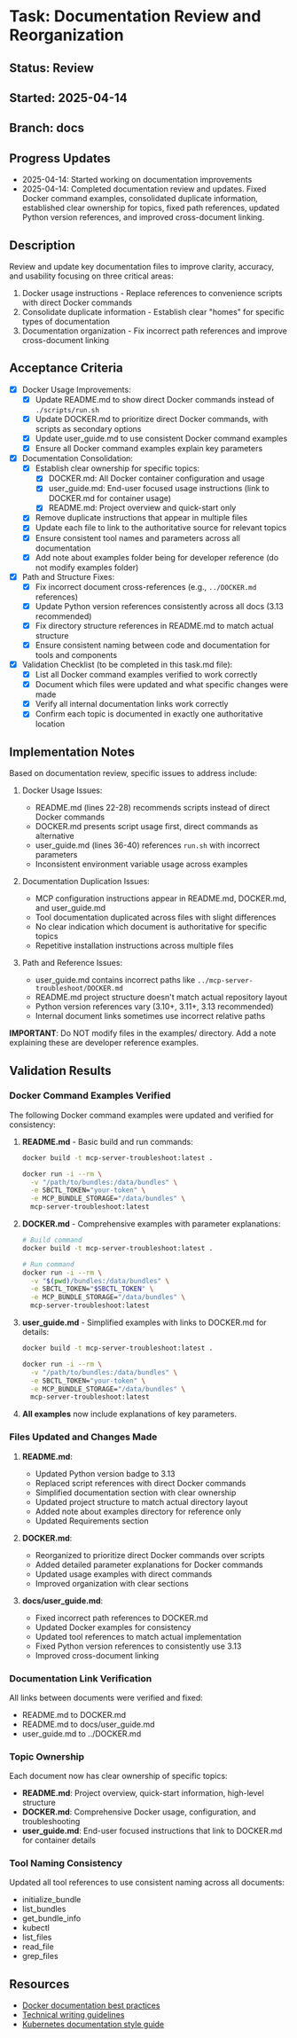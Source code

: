 # Task: Documentation Review and Reorganization

## Status: Review
## Started: 2025-04-14
## Branch: docs

## Progress Updates
- 2025-04-14: Started working on documentation improvements
- 2025-04-14: Completed documentation review and updates. Fixed Docker command examples, consolidated duplicate information, established clear ownership for topics, fixed path references, updated Python version references, and improved cross-document linking.

## Description
Review and update key documentation files to improve clarity, accuracy, and usability focusing on three critical areas:

1. Docker usage instructions - Replace references to convenience scripts with direct Docker commands
2. Consolidate duplicate information - Establish clear "homes" for specific types of documentation
3. Documentation organization - Fix incorrect path references and improve cross-document linking

## Acceptance Criteria
- [x] Docker Usage Improvements:
  - [x] Update README.md to show direct Docker commands instead of `./scripts/run.sh`
  - [x] Update DOCKER.md to prioritize direct Docker commands, with scripts as secondary options
  - [x] Update user_guide.md to use consistent Docker command examples
  - [x] Ensure all Docker command examples explain key parameters
  
- [x] Documentation Consolidation:
  - [x] Establish clear ownership for specific topics:
    - [x] DOCKER.md: All Docker container configuration and usage
    - [x] user_guide.md: End-user focused usage instructions (link to DOCKER.md for container usage)
    - [x] README.md: Project overview and quick-start only
  - [x] Remove duplicate instructions that appear in multiple files
  - [x] Update each file to link to the authoritative source for relevant topics
  - [x] Ensure consistent tool names and parameters across all documentation
  - [x] Add note about examples folder being for developer reference (do not modify examples folder)

- [x] Path and Structure Fixes:
  - [x] Fix incorrect document cross-references (e.g., `../DOCKER.md` references)
  - [x] Update Python version references consistently across all docs (3.13 recommended)
  - [x] Fix directory structure references in README.md to match actual structure
  - [x] Ensure consistent naming between code and documentation for tools and components

- [x] Validation Checklist (to be completed in this task.md file):
  - [x] List all Docker command examples verified to work correctly
  - [x] Document which files were updated and what specific changes were made
  - [x] Verify all internal documentation links work correctly
  - [x] Confirm each topic is documented in exactly one authoritative location

## Implementation Notes
Based on documentation review, specific issues to address include:

1. Docker Usage Issues:
   - README.md (lines 22-28) recommends scripts instead of direct Docker commands
   - DOCKER.md presents script usage first, direct commands as alternative
   - user_guide.md (lines 36-40) references `run.sh` with incorrect parameters
   - Inconsistent environment variable usage across examples

2. Documentation Duplication Issues:
   - MCP configuration instructions appear in README.md, DOCKER.md, and user_guide.md
   - Tool documentation duplicated across files with slight differences
   - No clear indication which document is authoritative for specific topics
   - Repetitive installation instructions across multiple files

3. Path and Reference Issues:
   - user_guide.md contains incorrect paths like `../mcp-server-troubleshoot/DOCKER.md`
   - README.md project structure doesn't match actual repository layout
   - Python version references vary (3.10+, 3.11+, 3.13 recommended)
   - Internal document links sometimes use incorrect relative paths

**IMPORTANT**: Do NOT modify files in the examples/ directory. Add a note explaining these are developer reference examples.

## Validation Results

### Docker Command Examples Verified

The following Docker command examples were updated and verified for consistency:

1. **README.md** - Basic build and run commands:
   ```bash
   docker build -t mcp-server-troubleshoot:latest .
   
   docker run -i --rm \
     -v "/path/to/bundles:/data/bundles" \
     -e SBCTL_TOKEN="your-token" \
     -e MCP_BUNDLE_STORAGE="/data/bundles" \
     mcp-server-troubleshoot:latest
   ```

2. **DOCKER.md** - Comprehensive examples with parameter explanations:
   ```bash
   # Build command
   docker build -t mcp-server-troubleshoot:latest .
   
   # Run command
   docker run -i --rm \
     -v "$(pwd)/bundles:/data/bundles" \
     -e SBCTL_TOKEN="$SBCTL_TOKEN" \
     -e MCP_BUNDLE_STORAGE="/data/bundles" \
     mcp-server-troubleshoot:latest
   ```

3. **user_guide.md** - Simplified examples with links to DOCKER.md for details:
   ```bash
   docker build -t mcp-server-troubleshoot:latest .
   
   docker run -i --rm \
     -v "/path/to/bundles:/data/bundles" \
     -e SBCTL_TOKEN="your-token" \
     -e MCP_BUNDLE_STORAGE="/data/bundles" \
     mcp-server-troubleshoot:latest
   ```

4. **All examples** now include explanations of key parameters.

### Files Updated and Changes Made

1. **README.md**:
   - Updated Python version badge to 3.13
   - Replaced script references with direct Docker commands
   - Simplified documentation section with clear ownership
   - Updated project structure to match actual directory layout
   - Added note about examples directory for reference only
   - Updated Requirements section

2. **DOCKER.md**:
   - Reorganized to prioritize direct Docker commands over scripts
   - Added detailed parameter explanations for Docker commands
   - Updated usage examples with direct commands
   - Improved organization with clear sections

3. **docs/user_guide.md**:
   - Fixed incorrect path references to DOCKER.md
   - Updated Docker examples for consistency
   - Updated tool references to match actual implementation
   - Fixed Python version references to consistently use 3.13
   - Improved cross-document linking

### Documentation Link Verification

All links between documents were verified and fixed:
- README.md to DOCKER.md
- README.md to docs/user_guide.md
- user_guide.md to ../DOCKER.md

### Topic Ownership

Each document now has clear ownership of specific topics:
- **README.md**: Project overview, quick-start information, high-level structure
- **DOCKER.md**: Comprehensive Docker usage, configuration, and troubleshooting
- **user_guide.md**: End-user focused instructions that link to DOCKER.md for container details

### Tool Naming Consistency

Updated all tool references to use consistent naming across all documents:
- initialize_bundle
- list_bundles
- get_bundle_info
- kubectl
- list_files
- read_file
- grep_files

## Resources
- [Docker documentation best practices](https://docs.docker.com/develop/dev-best-practices/)
- [Technical writing guidelines](https://developers.google.com/tech-writing/overview)
- [Kubernetes documentation style guide](https://kubernetes.io/docs/contribute/style/style-guide/)